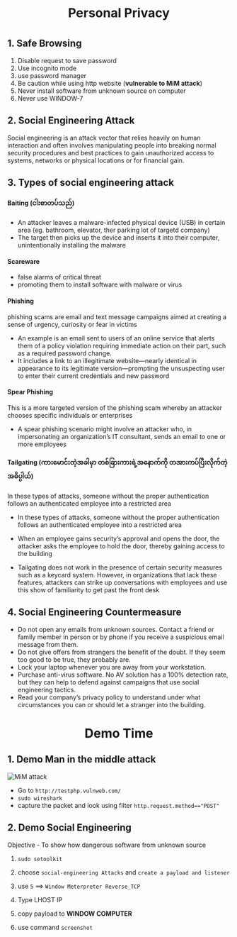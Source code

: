 <h1 align="center">Personal Privacy<h1>

## 1. Safe Browsing

1. Disable request to save password
2. Use incognito mode
3. use password manager
4. Be caution while using http website (**vulnerable to MiM attack**)
5. Never install software from unknown source on computer 
6. Never use WINDOW-7

## 2. Social Engineering Attack

Social engineering is an attack vector that relies heavily on human interaction and often involves manipulating people into breaking normal security procedures and best practices to gain unauthorized access to systems, networks or physical locations or for financial gain.

## 3. Types of social engineering attack

#### Baiting (ငါးစာတပ်သည်)

- An attacker leaves a malware-infected physical device (USB) in certain area (eg. bathroom, elevator, ther parking lot of targetd company)
- The target then picks up the device and inserts it into their computer, unintentionally installing the malware

#### Scareware
- false alarms of critical threat
- promoting them to install software with malware or virus

#### Phishing

 phishing scams are email and text message campaigns aimed at creating a sense of urgency, curiosity or fear in victims

- An example is an email sent to users of an online service that alerts them of a policy violation requiring immediate action on their part, such as a required password change. 
- It includes a link to an illegitimate website—nearly identical in appearance to its legitimate version—prompting the unsuspecting user to enter their current credentials and new password

#### Spear Phishing 

This is a more targeted version of the phishing scam whereby an attacker chooses specific individuals or enterprises

- A spear phishing scenario might involve an attacker who, in impersonating an organization’s IT consultant, sends an email to one or more employees

#### Tailgating (ကားမောင်းတဲ့အခါမှာ တစ်ခြားကားရဲ့အနောက်ကို တအားကပ်ပြီးလိုက်တဲ့ အဓိပ္ပါယ်)

In these types of attacks, someone without the proper authentication follows an authenticated employee into a restricted area

- In these types of attacks, someone without the proper authentication follows an authenticated employee into a restricted area
- When an employee gains security’s approval and opens the door, the attacker asks the employee to hold the door, thereby gaining access to the building

- Tailgating does not work in the presence of certain security measures such as a keycard system. However, in organizations that lack these features, attackers can strike up conversations with employees and use this show of familiarity to get past the front desk

## 4. Social Engineering Countermeasure

- Do not open any emails from unknown sources. Contact a friend or family member in person or by phone if you receive a suspicious email message from them.
- Do not give offers from strangers the benefit of the doubt. If they seem too good to be true, they probably are.
- Lock your laptop whenever you are away from your workstation.
- Purchase anti-virus software. No AV solution has a 100% detection rate, but they can help to defend against campaigns that use social engineering tactics.
- Read your company’s privacy policy to understand under what circumstances you can or should let a stranger into the building.





<h1 align="center">Demo Time</h1>






## 1. Demo Man in the middle attack


![MiM attack](../photo/mim.png)

- Go to `http://testphp.vulnweb.com/`
- `sudo wireshark`
- capture the packet and look using filter `http.request.method=="POST"`



## 2. Demo Social Engineering

Objective - To show how dangerous software from unknown source

1. `sudo setoolkit`
2. choose `social-engineering Attacks` and `create a payload and listener`
3. use `5` ==> `Window Meterpreter Reverse_TCP`
4. Type LHOST IP 

5. copy payload to **WINDOW COMPUTER**

6. use command `screenshot`